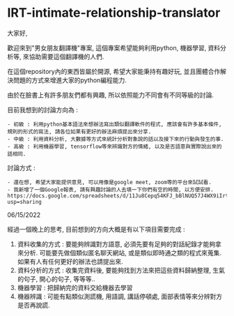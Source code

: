 # IRT-intimate-relationship-translator

大家好, 


歡迎來到"男女朋友翻譯機"專案, 這個專案希望能夠利用python, 機器學習, 資料分析等, 來協助需要這個翻譯機的人們.

在這個repository內的東西皆屬於開源, 希望大家能秉持有趣好玩, 並且團體合作解決問題的方式來增進大家的python編程能力.

由於在臉書上有許多朋友們都有興趣, 所以依照能力不同會有不同等級的討論.

目前我想到的討論方向為 :

    - 初級 : 利用python基本語法來想辦法寫出類似翻譯軟件的程式, 應該會有許多基本條件, 規則的形式的寫法, 請各位如果有更好的辦法麻煩提出來分享.
    - 中級 : 利用資料分析, 大數據等方式來統計分析對象說的話以及接下來的行動與發生的事.
    - 高級 : 利用機器學習, tensorflow等來辨識對方的情緒, 以及是否語意與實際說出來的話相同.

討論方式 :
    
    - 還在想, 希望大家能提供意見, 可以用像是google meet, zoom等的平台來試試看.
    - 我新增了一個Google報表, 請有興趣討論的人去填一下你們有空的時間, 以方便安排.
    https://docs.google.com/spreadsheets/d/11Ju8Cepq54KFJ_bBlNUQ57J4WX9iIrtsDhlxB62TdAs/edit?usp=sharing


06/15/2022

經過一個晚上的思考, 目前想到的方向大概是有以下項目需要完成 :

   1. 資料收集的方式 : 要能夠辨識對方語意, 必須先要有足夠的對話紀錄才能夠拿來分析. 可能要先做個類似匿名聊天網站, 或是類似即時通之類的程式來蒐集. 如果有人有任何更好的辦法也請提出來.
   2. 資料分析的方式 : 收集完資料後, 要能夠找到方法來把這些資料歸納整理, 生氣的句子, 開心的句子, 等等等..
   3. 機器學習 : 把歸納完的資料交給機器去學習
   4. 機器辨識 : 可能有點類似測謊機, 用語調, 講話停頓處, 面部表情等來分辨對方是否再說謊.

